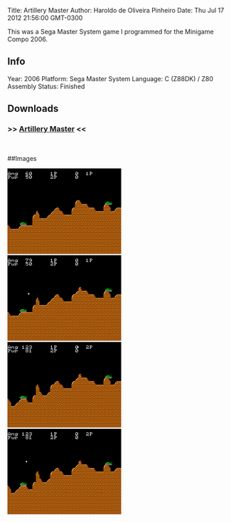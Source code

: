 

Title: Artillery Master
Author: Haroldo de Oliveira Pinheiro
Date: Thu Jul 17 2012 21:56:00 GMT-0300

This was a Sega Master System game I programmed for the Minigame Compo 2006.

## Info
Year: 2006
Platform: Sega Master System
Language: C (Z88DK) / Z80 Assembly
Status: Finished

## Downloads
### >> [Artillery Master](downloads/ArtilleryMaster8k-SMS-0.9.zip "Download Artillery Master") <<
<br>

##Images

<div class="ContentFlow">
	<div class="flow">
		<img class="item" src="artillery-master-8k-sms/artillery_master_8k-01.png" />
		<img class="item" src="artillery-master-8k-sms/artillery_master_8k-02.png" />
		<img class="item" src="artillery-master-8k-sms/artillery_master_8k-03.png" />
		<img class="item" src="artillery-master-8k-sms/artillery_master_8k-04.png" />
	</div>
</div>
